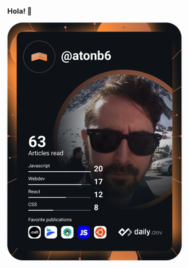 ### Hola! 👋

<!--
**atonb6/atonb6** is a ✨ _special_ ✨ repository because its `README.md` (this file) appears on your GitHub profile.

Here are some ideas to get you started:

- 🔭 I’m currently working on ...
- 🌱 I’m currently learning ...
- 👯 I’m looking to collaborate on ...
- 🤔 I’m looking for help with ...
- 💬 Ask me about ...
- 📫 How to reach me: ...
- 😄 Pronouns: ...
- ⚡ Fun fact: ...
-->
<a href="https://app.daily.dev/atonb6"><img src="https://github.com/atonb6/atonb6/blob/main/devcard.svg" width="400" alt="Philippe Paris's Dev Card"/></a>
